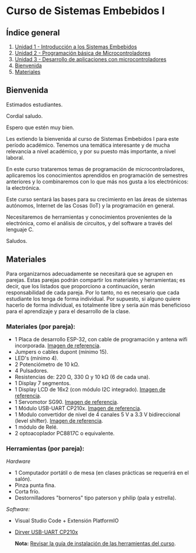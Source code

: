 # Curso de Sistemas Embebidos I

## Índice general

1. [Unidad 1 - Introducción a los Sistemas Embebidos](Unidad_1/readme.md)
2. [Unidad 2 - Programación básica de Microcontroladores](Unidad_2/readme.md)
3. [Unidad 3 - Desarrollo de aplicaciones con microcontroladores](Unidad_3/readme.md)
4. [Bienvenida](#bienvenida-al-curso-de-sistemas-embebidos-i)
5. [Materiales](#materiales)

## Bienvenida

Estimados estudiantes.
 
Cordial saludo. 
 
Espero que estén muy bien.
 
Les extiendo la bienvenida al curso de Sistemas Embebidos I para este período académico. Tenemos una temática interesante y de mucha relevancia a nivel académico, y por su puesto más importante, a nivel laboral. 
 
En este curso trataremos temas de programación de microcontroladores, aplicaremos los conocimientos aprendidos en programación de semestres anteriores y lo combinaremos con lo que más nos gusta a los electrónicos: la electrónica. 
 
Este curso sentará las bases para su crecimiento en las áreas de sistemas autónomos, Internet de las Cosas (IoT) y la programación en general. 
 
Necesitaremos de herramientas y conocimientos provenientes de la electrónica, como el análisis de circuitos, y del software a través del lenguaje C. 
 
Saludos. 

## Materiales

Para organizarnos adecuadamente se necesitará que se agrupen en parejas. Estas parejas podrán compartir los materiales y herramientas; es decir, que los listados que proporciono a continuación, serán responsabilidad de cada pareja. Por lo tanto, no es necesario que cada estudiante los tenga de forma individual. Por supuesto, si alguno quiere hacerlo de forma individual, es totalmente libre y sería aún más beneficioso para el aprendizaje y para el desarrollo de la clase.
 
### Materiales (por pareja):

- 1 Placa de desarrollo ESP-32, con cable de programación y antena wifi incorporada. [Imagen de referencia](img/esp32_devkit.jpg).
- Jumpers o cables dupont (mínimo 15).
- LED's (mínimo 4).
- 2 Potenciómetro de 10 kΩ.
- 4 Pulsadores.
- Resistencias de: 220 Ω, 330 Ω y 10 kΩ (6 de cada una).
- 1 Display 7 segmentos.
- 1 Display LCD de 16x2 (con módulo I2C integrado). [Imagen de referencia](img/LCD_16x2_I2C.png).
- 1 Servomotor SG90. [Imagen de referencia](img/servo_sg90.jpg).
- 1 Módulo USB-UART CP210x. [Imagen de referencia](img/CP210.jpg).
- 1 Modulo convertidor de nivel de 4 canales 5 V a 3.3 V bidireccional (level shifter). [Imagen de referencia](img/level_shifter.jpg).
- 1 módulo de Relé.
- 2 optoacoplador PC8817C o equivalente.

### Herramientas (por pareja):

*Hardware*
- 1 Computador portátil o de mesa (en clases prácticas se requerirá en el salón).
- Pinza punta fina.
- Corta frío.
- Destornilladores "borneros" tipo paterson y philip (pala y estrella).
	
*Software:*
- Visual Studio Code + Extensión PlatformIO
- [Dirver USB-UART CP210x](https://www.silabs.com/developers/usb-to-uart-bridge-vcp-drivers?tab=downloads) 

    **Nota:** [Revisar la guía de instalación de las herramientas del curso](Unidad_1/1.9_guia_instal_tools.md).